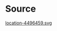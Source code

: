 # Source

[location-4496459.svg](https://pixabay.com/zh/vectors/location-earth-map-world-pipeline-4496459/)

